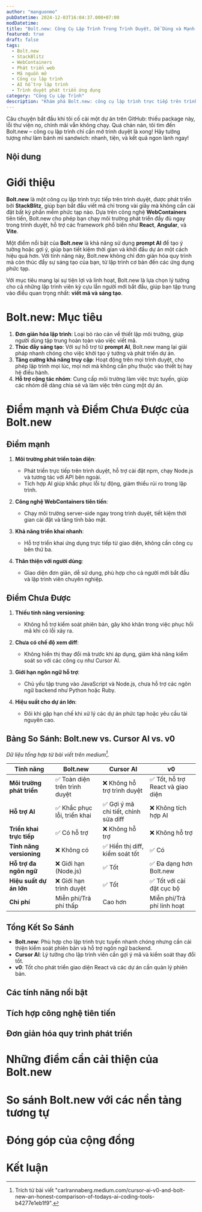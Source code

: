 ```yaml
---
author: "manguonmo"
pubDatetime: 2024-12-03T16:04:37.000+07:00
modDatetime: 
title: "Bolt.new: Công Cụ Lập Trình Trong Trình Duyệt, Dễ Dùng và Mạnh Mẽ"
featured: true
draft: false
tags:
  - Bolt.new
  - StackBlitz
  - WebContainers
  - Phát triển web
  - Mã nguồn mở
  - Công cụ lập trình
  - AI hỗ trợ lập trình
  - Trình duyệt phát triển ứng dụng
category: "Công Cụ Lập Trình"
description: "Khám phá Bolt.new: công cụ lập trình trực tiếp trên trình duyệt, không cần cài đặt. Dễ sử dụng, nhanh chóng và mạnh mẽ, phù hợp cho cả người mới bắt đầu và lập trình viên chuyên nghiệp."
---
```


Câu chuyện bắt đầu khi tôi cố cài một dự án trên GitHub: thiếu package này, lỗi thư viện nọ, chỉnh mãi vẫn không chạy. Quá chán nản, tôi tìm đến Bolt.new – công cụ lập trình chỉ cần mở trình duyệt là xong! Hãy tưởng tượng như làm bánh mì sandwich: nhanh, tiện, và kết quả ngon lành ngay!

## Nội dung

# Giới thiệu

**Bolt.new** là một công cụ lập trình trực tiếp trên trình duyệt, được phát triển bởi **StackBlitz**, giúp bạn bắt đầu viết mã chỉ trong vài giây mà không cần cài đặt bất kỳ phần mềm phức tạp nào. Dựa trên công nghệ **WebContainers** tiên tiến, Bolt.new cho phép bạn chạy môi trường phát triển đầy đủ ngay trong trình duyệt, hỗ trợ các framework phổ biến như **React**, **Angular**, và **Vite**.  

Một điểm nổi bật của **Bolt.new** là khả năng sử dụng **prompt AI** để tạo ý tưởng hoặc gợi ý, giúp bạn tiết kiệm thời gian và khởi đầu dự án một cách hiệu quả hơn. Với tính năng này, Bolt.new không chỉ đơn giản hóa quy trình mà còn thúc đẩy sự sáng tạo của bạn, từ lập trình cơ bản đến các ứng dụng phức tạp.  

Với mục tiêu mang lại sự tiện lợi và linh hoạt, Bolt.new là lựa chọn lý tưởng cho cả những lập trình viên kỳ cựu lẫn người mới bắt đầu, giúp bạn tập trung vào điều quan trọng nhất: **viết mã và sáng tạo**.  

# Bolt.new: Mục tiêu

1. **Đơn giản hóa lập trình**: Loại bỏ rào cản về thiết lập môi trường, giúp người dùng tập trung hoàn toàn vào việc viết mã.  
2. **Thúc đẩy sáng tạo**: Với sự hỗ trợ từ **prompt AI**, Bolt.new mang lại giải pháp nhanh chóng cho việc khởi tạo ý tưởng và phát triển dự án.  
3. **Tăng cường khả năng truy cập**: Hoạt động trên mọi trình duyệt, cho phép lập trình mọi lúc, mọi nơi mà không cần phụ thuộc vào thiết bị hay hệ điều hành.  
4. **Hỗ trợ cộng tác nhóm**: Cung cấp môi trường làm việc trực tuyến, giúp các nhóm dễ dàng chia sẻ và làm việc trên cùng một dự án.  

# Điểm mạnh và Điểm Chưa Được của Bolt.new

## **Điểm mạnh**

1. **Môi trường phát triển toàn diện**:  
   - Phát triển trực tiếp trên trình duyệt, hỗ trợ cài đặt npm, chạy Node.js và tương tác với API bên ngoài.  
   - Tích hợp AI giúp khắc phục lỗi tự động, giảm thiểu rủi ro trong lập trình.  

2. **Công nghệ WebContainers tiên tiến**:  
   - Chạy môi trường server-side ngay trong trình duyệt, tiết kiệm thời gian cài đặt và tăng tính bảo mật.  

3. **Khả năng triển khai nhanh**:  
   - Hỗ trợ triển khai ứng dụng trực tiếp từ giao diện, không cần công cụ bên thứ ba.  

4. **Thân thiện với người dùng**:  
   - Giao diện đơn giản, dễ sử dụng, phù hợp cho cả người mới bắt đầu và lập trình viên chuyên nghiệp.

## **Điểm Chưa Được**  

1. **Thiếu tính năng versioning**:  
   - Không hỗ trợ kiểm soát phiên bản, gây khó khăn trong việc phục hồi mã khi có lỗi xảy ra.

2. **Chưa có chế độ xem diff**:  
   - Không hiển thị thay đổi mã trước khi áp dụng, giảm khả năng kiểm soát so với các công cụ như Cursor AI.

3. **Giới hạn ngôn ngữ hỗ trợ**:  
   - Chủ yếu tập trung vào JavaScript và Node.js, chưa hỗ trợ các ngôn ngữ backend như Python hoặc Ruby.

4. **Hiệu suất cho dự án lớn**:  
   - Đôi khi gặp hạn chế khi xử lý các dự án phức tạp hoặc yêu cầu tài nguyên cao.

## **Bảng So Sánh: Bolt.new vs. Cursor AI vs. v0**  

[^1]: Trích từ bài viết "carlrannaberg.medium.com/cursor-ai-v0-and-bolt-new-an-honest-comparison-of-todays-ai-coding-tools-b4277e1eb1f9".

_Dữ liệu tổng hợp từ bài viết trên medium[^1]._

| **Tính năng**               | **Bolt.new**                      | **Cursor AI**                      | **v0**                              |
|-----------------------------|------------------------------------|------------------------------------|-------------------------------------|
| **Môi trường phát triển**    | ✅ Toàn diện trên trình duyệt       | ❌ Không hỗ trợ trình duyệt         | ✅ Tốt, hỗ trợ React và giao diện    |
| **Hỗ trợ AI**               | ✅ Khắc phục lỗi, triển khai       | ✅ Gợi ý mã chi tiết, chỉnh sửa diff| ❌ Không tích hợp AI                |
| **Triển khai trực tiếp**    | ✅ Có hỗ trợ                      | ❌ Không hỗ trợ                    | ❌ Không hỗ trợ                     |
| **Tính năng versioning**    | ❌ Không có                       | ✅ Hiển thị diff, kiểm soát tốt    | ✅ Có                               |
| **Hỗ trợ đa ngôn ngữ**       | ❌ Giới hạn (Node.js)              | ✅ Tốt                             | ✅ Đa dạng hơn Bolt.new             |
| **Hiệu suất dự án lớn**      | ❌ Giới hạn trình duyệt            | ✅ Tốt                             | ✅ Tốt với cài đặt cục bộ           |
| **Chi phí**                 | Miễn phí/Trả phí thấp             | Cao hơn                           | Miễn phí/Trả phí linh hoạt          |


## **Tổng Kết So Sánh**  
- **Bolt.new**: Phù hợp cho lập trình trực tuyến nhanh chóng nhưng cần cải thiện kiểm soát phiên bản và hỗ trợ ngôn ngữ backend.  
- **Cursor AI**: Lý tưởng cho lập trình viên cần gợi ý mã và kiểm soát thay đổi tốt.  
- **v0**: Tốt cho phát triển giao diện React và các dự án cần quản lý phiên bản.  

## Các tính năng nổi bật

## Tích hợp công nghệ tiên tiến

## Đơn giản hóa quy trình phát triển

# Những điểm cần cải thiện của Bolt.new

# So sánh Bolt.new với các nền tảng tương tự

# Đóng góp của cộng đồng

# Kết luận
